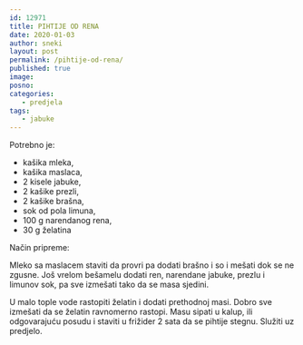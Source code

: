 ```yaml
---
id: 12971
title: PIHTIJE OD RENA
date: 2020-01-03
author: sneki
layout: post
permalink: /pihtije-od-rena/
published: true
image: 
posno: 
categories:
   - predjela
tags:
   - jabuke
---
```

Potrebno je:

* kašika mleka, 
* kašika maslaca,
* 2 kisele jabuke,
* 2 kašike prezli,
* 2 kašike brašna, 
* sok od pola limuna,
* 100 g narendanog rena, 
* 30 g želatina

Način pripreme:

Mleko sa maslacem staviti da provri pa dodati brašno i so i mešati dok se ne zgusne. Još vrelom bešamelu dodati ren, narendane jabuke, prezlu i limunov sok, pa sve izmešati tako da se masa sjedini.

U malo tople vode rastopiti želatin i dodati prethodnoj masi. Dobro sve izmešati da se želatin ravnomerno
rastopi. Masu sipati u kalup, ili odgovarajuću posudu i
staviti u frižider 2 sata da se pihtije stegnu. Služiti uz predjelo.

  

